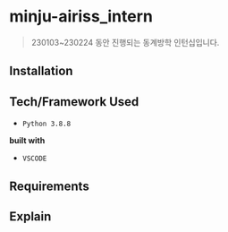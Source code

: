 # minju-airiss_intern
> 230103~230224 동안 진행되는 동계방학 인턴십입니다. <br>

## Installation


## Tech/Framework Used
- `Python 3.8.8`

__built with__
- `VSCODE`

## Requirements

## Explain
